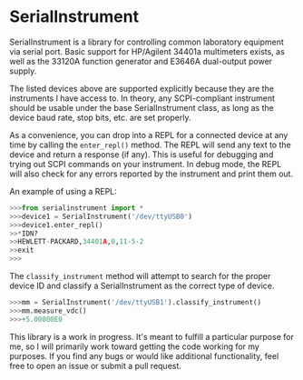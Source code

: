 # SerialInstrument

SerialInstrument is a library for controlling common laboratory equipment via serial port. Basic support for HP/Agilent 34401a multimeters exists, as well as the 33120A function generator and E3646A dual-output power supply.

The listed devices above are supported explicitly because they are the instruments I have access to.  In theory, any SCPI-compliant instrument should be usable under the base SerialInstrument class, as long as the device baud rate, stop bits, etc. are set properly.

As a convenience, you can drop into a REPL for a connected device at any time by calling the `enter_repl()` method.  The REPL will send any text to the device and return a response (if any).  This is useful for debugging and trying out SCPI commands on your instrument.  In debug mode, the REPL will also check for any errors reported by the instrument and print them out.

An example of using a REPL:

```python
>>>from serialinstrument import *
>>>device1 = SerialInstrument('/dev/ttyUSB0')
>>>device1.enter_repl()
>>*IDN?
>>HEWLETT-PACKARD,34401A,0,11-5-2
>>exit
>>>
```

The `classify_instrument` method will attempt to search for the proper device ID and classify a SerialInstrument as the correct type of device.

```python
>>>mm = SerialInstrument('/dev/ttyUSB1').classify_instrument()
>>>mm.measure_vdc()
>>>+5.00000E0
```

This library is a work in progress.  It's meant to fulfill a particular purpose for me, so I will primarily work toward getting the code working for my purposes.  If you find any bugs or would like additional functionality, feel free to open an issue or submit a pull request.

